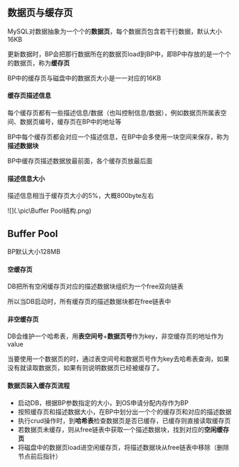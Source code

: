 ## 数据页与缓存页

MySQL对数据抽象为一个个的**数据页**，每个数据页包含若干行数据，默认大小16KB

更新数据时，BP会把那行数据所在的数据页load到BP中，即BP中存放的是一个个的数据页，称为**缓存页**

BP中的缓存页与磁盘中的数据页大小是一一对应的16KB



#### 缓存页描述信息

每个缓存页都有一些描述信息/数据（也叫控制信息/数据），例如数据页所属表空间、数据页编号，缓存页在BP中的地址等

BP中每个缓存页都会对应一个描述信息，在BP中会多使用一块空间来保存，称为**描述数据块**

BP中缓存页描述数据放最前面，各个缓存页放最后面



#### 描述信息大小

描述信息相当于缓存页大小的5%，大概800byte左右



![](.\pic\Buffer Pool结构.png)







## Buffer Pool

BP默认大小128MB



#### 空缓存页

DB把所有空闲缓存页对应的描述数据块组织为一个free双向链表

所以当DB启动时，所有缓存页的描述数据块都在free链表中



#### **非空缓存页**

DB会维护一个哈希表，用**表空间号**+**数据页号**作为key，非空缓存页的地址作为value

当要使用一个数据页的时，通过表空间号和数据页号作为key去哈希表查询，如果没有就读取数据页，如果有则说明数据页已经被缓存了。



#### 数据页装入缓存页流程

- 启动DB，根据BP参数指定的大小，到OS申请分配内存作为BP
- 按照缓存页和描述数据大小，在BP中划分出一个个的缓存页和对应的描述数据
- 执行crud操作时，到**哈希表**检查数据页是否已缓存，已缓存则直接读取缓存页
- 若数据页未缓存，则从free链表中获取一个描述数据块，找到对应的**空闲缓存页**
- 将磁盘中的数据页load进空闲缓存页，将描述数据块从free链表中移除（删除节点前后指针）







